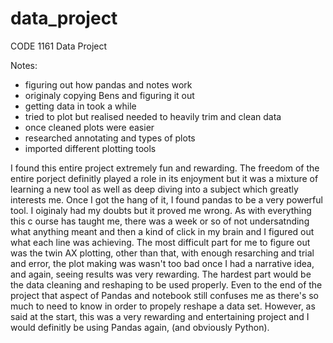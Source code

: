 # data_project
CODE 1161 Data Project

Notes:

- figuring out how pandas and notes work
- originaly copying Bens and figuring it out
- getting data in took a while
- tried to plot but realised needed to heavily trim and clean data
- once cleaned plots were easier
- researched annotating and types of plots
- imported different plotting tools

I found this entire project extremely fun and rewarding. The freedom of the entire porject definitly played a role in its enjoyment but it was a mixture of learning a new tool as well as deep diving into a subject which greatly interests me. Once I got the hang of it, I found pandas to be a very powerful tool. I oiginaly had my doubts but it proved me wrong. As with everything this c ourse has taught me, there was a week or so of not undersatnding what anything meant and then a kind of click in my brain and I figured out what each line was achieving. The most difficult part for me to figure out was the twin AX plotting, other than that, with enough resarching and trial and error, the plot making was wasn't too bad once I had a narrative idea, and again, seeing results was very rewarding. The hardest part would be the data cleaning and reshaping to be used properly. Even to the end of the project that aspect of Pandas and notebook still confuses me as there's so much to need to know in order to propely reshape a data set. However, as said at the start, this was a very rewarding and entertaining project and I would definitly be using Pandas again, (and obviously Python).